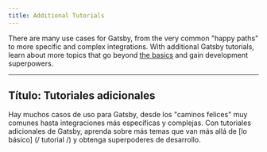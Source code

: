 ```yaml
---
title: Additional Tutorials
---
```


There are many use cases for Gatsby, from the very common "happy paths" to more specific and complex integrations. With additional Gatsby tutorials, learn about more topics that go beyond [the basics](/tutorial/) and gain development superpowers.

<GuideList slug={props.slug} />

---

## Título: Tutoriales adicionales

Hay muchos casos de uso para Gatsby, desde los "caminos felices" muy comunes hasta integraciones más específicas y complejas. Con tutoriales adicionales de Gatsby, aprenda sobre más temas que van más allá de [lo básico] (/ tutorial /) y obtenga superpoderes de desarrollo.

<GuideList slug = {props.slug} />
